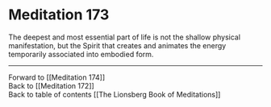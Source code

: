 # Meditation 173

The deepest and most essential part of life is not the shallow physical manifestation, but the Spirit that creates and animates the energy temporarily associated into embodied form. 

___

Forward to [[Meditation 174]]  
Back to [[Meditation 172]]  
Back to table of contents [[The Lionsberg Book of Meditations]]  